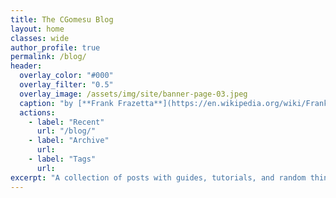 ```yaml
---
title: The CGomesu Blog
layout: home
classes: wide
author_profile: true
permalink: /blog/
header:
  overlay_color: "#000"
  overlay_filter: "0.5"
  overlay_image: /assets/img/site/banner-page-03.jpeg
  caption: "by [**Frank Frazetta**](https://en.wikipedia.org/wiki/Frank_Frazetta)"
  actions:
    - label: "Recent"
      url: "/blog/"
    - label: "Archive"
      url: 
    - label: "Tags"
      url: 
excerpt: "A collection of posts with guides, tutorials, and random things related to my hobbies."
---
```

